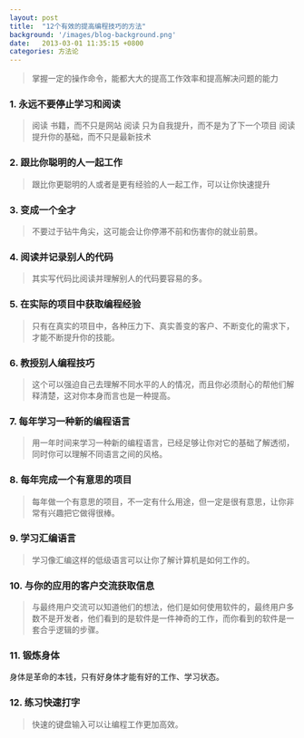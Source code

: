 ```yaml
---
layout: post
title:  "12个有效的提高编程技巧的方法"
background: '/images/blog-background.png'
date:   2013-03-01 11:35:15 +0800
categories: 方法论
---
```


> 掌握一定的操作命令，能都大大的提高工作效率和提高解决问题的能力

### 1. 永远不要停止学习和阅读
> 阅读 书籍，而不只是网站
> 阅读 只为自我提升，而不是为了下一个项目
> 阅读 提升你的基础，而不只是最新技术

### 2. 跟比你聪明的人一起工作
> 跟比你更聪明的人或者是更有经验的人一起工作，可以让你快速提升

### 3. 变成一个全才
> 不要过于钻牛角尖，这可能会让你停滞不前和伤害你的就业前景。

### 4. 阅读并记录别人的代码
> 其实写代码比阅读并理解别人的代码要容易的多。

### 5. 在实际的项目中获取编程经验
> 只有在真实的项目中，各种压力下、真实善变的客户、不断变化的需求下，才能不断提升你的技能。

### 6. 教授别人编程技巧
> 这个可以强迫自己去理解不同水平的人的情况，而且你必须耐心的帮他们解释清楚，这对你本身而言也是一种提高。

### 7. 每年学习一种新的编程语言
> 用一年时间来学习一种新的编程语言，已经足够让你对它的基础了解透彻，同时你可以理解不同语言之间的风格。

### 8. 每年完成一个有意思的项目
> 每年做一个有意思的项目，不一定有什么用途，但一定是很有意思，让你非常有兴趣把它做得很棒。

### 9. 学习汇编语言
> 学习像汇编这样的低级语言可以让你了解计算机是如何工作的。

### 10. 与你的应用的客户交流获取信息
> 与最终用户交流可以知道他们的想法，他们是如何使用软件的，最终用户多数不是开发者，他们看到的是软件是一件神奇的工作，而你看到的软件是一套合乎逻辑的步骤。

### 11. 锻炼身体
身体是革命的本钱，只有好身体才能有好的工作、学习状态。

### 12. 练习快速打字
> 快速的键盘输入可以让编程工作更加高效。
